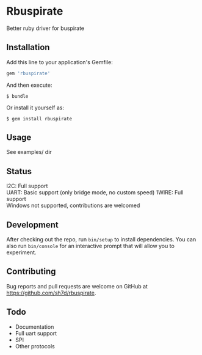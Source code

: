 # Rbuspirate

Better ruby driver for buspirate

## Installation

Add this line to your application's Gemfile:

```ruby
gem 'rbuspirate'
```

And then execute:

    $ bundle

Or install it yourself as:

    $ gem install rbuspirate

## Usage
See examples/ dir

## Status

I2C: Full support  
UART: Basic support (only bridge mode, no custom speed)
1WIRE: Full support  
Windows not supported, contributions are welcomed  

## Development

After checking out the repo, run `bin/setup` to install dependencies. You can also run `bin/console` for an interactive prompt that will allow you to experiment.

## Contributing

Bug reports and pull requests are welcome on GitHub at https://github.com/sh7d/rbuspirate.

## Todo
* Documentation
* Full uart support
* SPI
* Other protocols